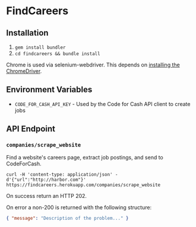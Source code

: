 # FindCareers

## Installation

1. `gem install bundler`
1. `cd findcareers && bundle install`

Chrome is used via selenium-webdriver. This depends on [installing the ChromeDriver](https://github.com/SeleniumHQ/selenium/wiki/ChromeDriver).

## Environment Variables

* `CODE_FOR_CASH_API_KEY` - Used by the Code for Cash API client to create jobs

## API Endpoint

### `companies/scrape_website`

Find a website's careers page, extract job postings, and send to CodeForCash.

```
curl -H 'content-type: application/json' -d'{"url":"http://harbor.com"}' https://findcareers.herokuapp.com/companies/scrape_website
```
On success return an HTTP 202.

On error a non-200 is returned with the following structure:


```json
{ "message": "Description of the problem..." }
```
